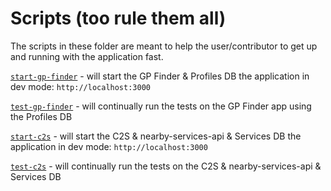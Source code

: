 # Scripts (too rule them all)

The scripts in these folder are meant to help the user/contributor to get up and running with the application fast.

[`start-gp-finder`](start) - will start the GP Finder & Profiles DB the application in dev mode: `http://localhost:3000`

[`test-gp-finder`](test) - will continually run the tests on the GP Finder app using the Profiles DB

[`start-c2s`](start) - will start the C2S & nearby-services-api & Services DB the application in dev mode: `http://localhost:3000`

[`test-c2s`](test) - will continually run the tests on the C2S & nearby-services-api & Services DB
